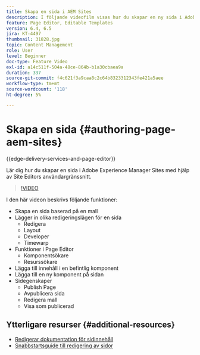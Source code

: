 ```yaml
---
title: Skapa en sida i AEM Sites
description: I följande videofilm visas hur du skapar en ny sida i Adobe Experience Manager Sites med hjälp av användargränssnittet i Site Editor
feature: Page Editor, Editable Templates
version: 6.4, 6.5
jira: KT-4497
thumbnail: 31828.jpg
topic: Content Management
role: User
level: Beginner
doc-type: Feature Video
exl-id: a14c511f-504a-48ce-864b-b1a30cbaea9a
duration: 337
source-git-commit: f4c621f3a9caa8c2c64b8323312343fe421a5aee
workflow-type: tm+mt
source-wordcount: '118'
ht-degree: 5%

---
```


# Skapa en sida {#authoring-page-aem-sites}

{{edge-delivery-services-and-page-editor}}

Lär dig hur du skapar en sida i Adobe Experience Manager Sites med hjälp av Site Editors användargränssnitt.

>[!VIDEO](https://video.tv.adobe.com/v/31828?quality=12&learn=on)

I den här videon beskrivs följande funktioner:

* Skapa en sida baserad på en mall
* Lägger in olika redigeringslägen för en sida
   * Redigera
   * Layout
   * Developer
   * Timewarp
* Funktioner i Page Editor
   * Komponentsökare
   * Resurssökare
* Lägga till innehåll i en befintlig komponent
* Lägga till en ny komponent på sidan
* Sidegenskaper
   * Publish Page
   * Avpublicera sida
   * Redigera mall
   * Visa som publicerad

## Ytterligare resurser {#additional-resources}

* [Redigerar dokumentation för sidinnehåll](https://experienceleague.adobe.com/docs/experience-manager-cloud-service/sites/authoring/fundamentals/editing-content.html)
* [Snabbstartsguide till redigering av sidor](https://experienceleague.adobe.com/docs/experience-manager-cloud-service/sites/authoring/getting-started/quick-start.html)

